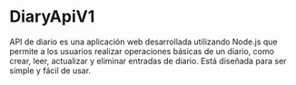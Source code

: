 ﻿# DiaryApiV1
API de diario es una aplicación web desarrollada utilizando Node.js que permite a los usuarios realizar operaciones básicas de un diario, como crear, leer, actualizar y eliminar entradas de diario. Está diseñada para ser simple y fácil de usar.
